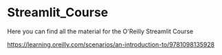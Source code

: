 # Streamlit_Course
Here you can find all the material for the O'Reilly Streamlit Course

https://learning.oreilly.com/scenarios/an-introduction-to/9781098135928
